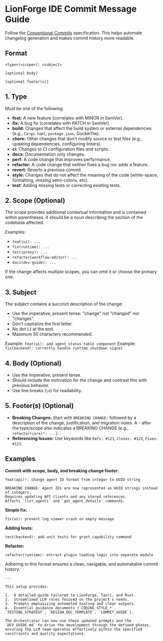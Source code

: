 # LionForge IDE Commit Message Guide

Follow the
[Conventional Commits](https://www.conventionalcommits.org/en/v1.0.0/)
specification. This helps automate changelog generation and makes commit history
more readable.

## Format

```
<type>(<scope>): <subject>

[optional body]

[optional footer(s)]
```

## 1. Type

Must be one of the following:

- **feat:** A new feature (correlates with MINOR in SemVer).
- **fix:** A bug fix (correlates with PATCH in SemVer).
- **build:** Changes that affect the build system or external dependencies
  (e.g., `Cargo.toml`, `package.json`, Dockerfile).
- **chore:** Other changes that don't modify source or test files (e.g.,
  updating dependencies, configuring linters).
- **ci:** Changes to CI configuration files and scripts.
- **docs:** Documentation only changes.
- **perf:** A code change that improves performance.
- **refactor:** A code change that neither fixes a bug nor adds a feature.
- **revert:** Reverts a previous commit.
- **style:** Changes that do not affect the meaning of the code (white-space,
  formatting, missing semi-colons, etc).
- **test:** Adding missing tests or correcting existing tests.

## 2. Scope (Optional)

The scope provides additional contextual information and is contained within
parentheses. It should be a noun describing the section of the codebase
affected.

Examples:

- `feat(ui): ...`
- `fix(runtime): ...`
- `test(proxy): ...`
- `refactor(workflow-editor): ...`
- `docs(dev-guide): ...`

If the change affects multiple scopes, you can omit it or choose the primary
one.

## 3. Subject

The subject contains a succinct description of the change:

- Use the imperative, present tense: "change" not "changed" nor "changes".
- Don't capitalize the first letter.
- No dot (.) at the end.
- Maximum 50 characters recommended.

Example: `feat(ui): add agent status table component` Example:
`fix(backend): correctly handle runtime shutdown signal`

## 4. Body (Optional)

- Use the imperative, present tense.
- Should include the motivation for the change and contrast this with previous
  behavior.
- Use line breaks (`\n`) for readability.

## 5. Footer(s) (Optional)

- **Breaking Changes:** Start with `BREAKING CHANGE:` followed by a description
  of the change, justification, and migration notes. A `!` after the type/scope
  also indicates a BREAKING CHANGE (e.g., `refactor(core)!: ...`).
- **Referencing Issues:** Use keywords like `Refs: #123`, `Closes: #123`,
  `Fixes: #123`.

## Examples

**Commit with scope, body, and breaking change footer:**

```
feat(api)!: change agent ID format from integer to UUID string

BREAKING CHANGE: Agent IDs are now represented as UUID strings instead of integers.
Requires updating API clients and any stored references.
Affects `list_agents` and `get_agent_details` commands.
```

**Simple fix:**

```
fix(ui): prevent log viewer crash on empty message
```

**Adding tests:**

```
test(backend): add unit tests for grant_capability command
```

**Refactor:**

```
refactor(runtime): extract plugin loading logic into separate module
```

Adhering to this format ensures a clean, navigable, and automatable commit
history.

```
---

This setup provides:

1.  A detailed guide tailored to LionForge, Tauri, and Rust.
2.  Streamlined LLM roles focused on the project's needs.
3.  Prompts emphasizing automated testing and clear outputs.
4.  Essential guidance documents (`CODING_STYLE_*`, `TESTING_STRATEGY`, `DESIGN_DOC_TEMPLATE`, `COMMIT_GUIDE`).

The Orchestrator can now use these updated prompts and the `DEV_GUIDE.md` to drive the development through the defined phases, ensuring the LLM team operates effectively within the specified constraints and quality expectations.
```
